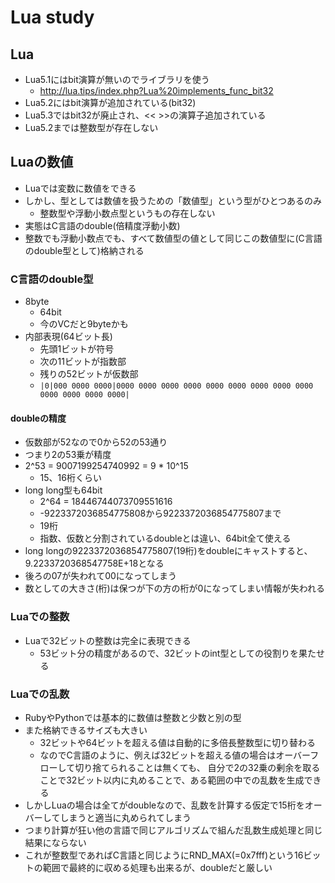 Lua study
===

Lua
---

* Lua5.1にはbit演算が無いのでライブラリを使う
    * http://lua.tips/index.php?Lua%20implements_func_bit32
* Lua5.2にはbit演算が追加されている(bit32)
* Lua5.3ではbit32が廃止され、<< >>の演算子追加されている
* Lua5.2までは整数型が存在しない


Luaの数値
---

* Luaでは変数に数値をできる
* しかし、型としては数値を扱うための「数値型」という型がひとつあるのみ
    * 整数型や浮動小数点型というもの存在しない
* 実態はC言語のdouble(倍精度浮動小数)
* 整数でも浮動小数点でも、すべて数値型の値として同じこの数値型に(C言語のdouble型として)格納される


### C言語のdouble型

* 8byte
    * 64bit
	* 今のVCだと9byteかも
* 内部表現(64ビット長)
    * 先頭1ビットが符号
	* 次の11ビットが指数部
	* 残りの52ビットが仮数部
	* `|0|000 0000 0000|0000 0000 0000 0000 0000 0000 0000 0000 0000 0000 0000 0000 0000|`

#### doubleの精度

* 仮数部が52なので0から52の53通り
* つまり2の53乗が精度
* 2^53 = 9007199254740992 = 9 * 10^15
    * 15、16桁くらい
* long long型も64bit
    * 2^64 = 18446744073709551616
	* -9223372036854775808から9223372036854775807まで
	* 19桁
	* 指数、仮数と分割されているdoubleとは違い、64bit全て使える
* long longの9223372036854775807(19桁)をdoubleにキャストすると、9.2233720368547758E+18となる
* 後ろの07が失われて00になってしまう
* 数としての大きさ(桁)は保つが下の方の桁が0になってしまい情報が失われる



### Luaでの整数

* Luaで32ビットの整数は完全に表現できる
    * 53ビット分の精度があるので、32ビットのint型としての役割りを果たせる


### Luaでの乱数

* RubyやPythonでは基本的に数値は整数と少数と別の型
* また格納できるサイズも大きい
    * 32ビットや64ビットを超える値は自動的に多倍長整数型に切り替わる
	* なのでC言語のように、例えば32ビットを超える値の場合はオーバーフローして切り捨てられることは無くても、
	自分で2の32乗の剰余を取ることで32ビット以内に丸めることで、ある範囲の中での乱数を生成できる
* しかしLuaの場合は全てがdoubleなので、乱数を計算する仮定で15桁をオーバーしてしまうと適当に丸められてしまう
* つまり計算が狂い他の言語で同じアルゴリズムで組んだ乱数生成処理と同じ結果にならない
* これが整数型であればC言語と同じようにRND_MAX(=0x7fff)という16ビットの範囲で最終的に収める処理も出来るが、doubleだと厳しい









